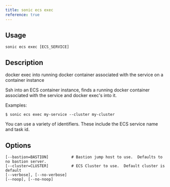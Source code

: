 ```yaml
---
title: sonic ecs exec
reference: true
---
```


## Usage

    sonic ecs exec [ECS_SERVICE]

## Description

docker exec into running docker container associated with the service on a container instance

Ssh into an ECS container instance, finds a running docker container associated
with the service and docker exec's into it.

Examples:

    $ sonic ecs exec my-service --cluster my-cluster

You can use a variety of identifiers.  These include the ECS service name and task id.


## Options

```
[--bastion=BASTION]          # Bastion jump host to use.  Defaults to no bastion server.
[--cluster=CLUSTER]          # ECS Cluster to use.  Default cluster is default
[--verbose], [--no-verbose]
[--noop], [--no-noop]
```

